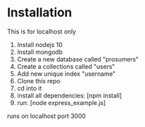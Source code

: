 # Installation

This is for localhost only

1. Install nodejs 10
2. Install mongodb
3. Create a new database called "prosumers"
4. Create a collections called "users"
5. Add new unique index "username"
6. Clone this repo
7. cd into it
8. install all dependencies: [npm install]
9. run: [node express_example.js]

runs on localhost port 3000
